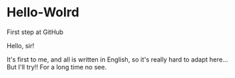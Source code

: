 # Hello-Wolrd
First step at GitHub

Hello, sir!

It's first to me, and all is written in English, so it's really hard to adapt here... But I'll try!!
For a long time no see.
